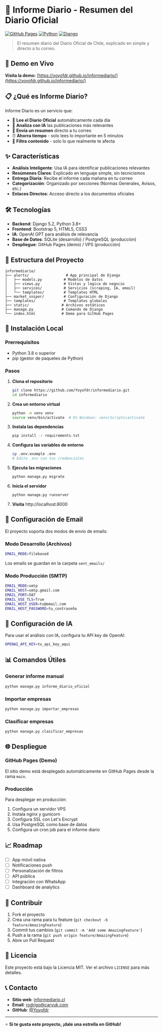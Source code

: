 # 📰 Informe Diario - Resumen del Diario Oficial

[![GitHub Pages](https://img.shields.io/badge/GitHub%20Pages-Live-blue?style=flat-square&logo=github)](https://yoyofdr.github.io/informediario/)
[![Python](https://img.shields.io/badge/Python-3.8+-blue?style=flat-square&logo=python)](https://python.org)
[![Django](https://img.shields.io/badge/Django-5.2+-green?style=flat-square&logo=django)](https://djangoproject.com)

> El resumen diario del Diario Oficial de Chile, explicado en simple y directo a tu correo.

## 🚀 Demo en Vivo

**Visita la demo:** [https://yoyofdr.github.io/informediario/](https://yoyofdr.github.io/informediario/)

## 📋 ¿Qué es Informe Diario?

Informe Diario es un servicio que:

- 📖 **Lee el Diario Oficial** automáticamente cada día
- 🧠 **Analiza con IA** las publicaciones más relevantes
- 📧 **Envía un resumen** directo a tu correo
- ⏰ **Ahorra tiempo** - solo lees lo importante en 5 minutos
- 🎯 **Filtra contenido** - solo lo que realmente te afecta

## ✨ Características

- **Análisis Inteligente**: Usa IA para identificar publicaciones relevantes
- **Resúmenes Claros**: Explicado en lenguaje simple, sin tecnicismos
- **Entrega Diaria**: Recibe el informe cada mañana en tu correo
- **Categorización**: Organizado por secciones (Normas Generales, Avisos, etc.)
- **Enlaces Directos**: Acceso directo a los documentos oficiales

## 🛠️ Tecnologías

- **Backend**: Django 5.2, Python 3.8+
- **Frontend**: Bootstrap 5, HTML5, CSS3
- **IA**: OpenAI GPT para análisis de relevancia
- **Base de Datos**: SQLite (desarrollo) / PostgreSQL (producción)
- **Despliegue**: GitHub Pages (demo) / VPS (producción)

## 📁 Estructura del Proyecto

```
informediario/
├── alerts/                 # App principal de Django
│   ├── models.py          # Modelos de datos
│   ├── views.py           # Vistas y lógica de negocio
│   ├── services/          # Servicios (scraping, IA, email)
│   └── templates/         # Templates HTML
├── market_sniper/         # Configuración de Django
├── templates/             # Templates globales
├── static/               # Archivos estáticos
├── manage.py             # Comando de Django
└── index.html            # Demo para GitHub Pages
```

## 🚀 Instalación Local

### Prerrequisitos

- Python 3.8 o superior
- pip (gestor de paquetes de Python)

### Pasos

1. **Clona el repositorio**
   ```bash
   git clone https://github.com/Yoyofdr/informediario.git
   cd informediario
   ```

2. **Crea un entorno virtual**
   ```bash
   python -m venv venv
   source venv/bin/activate  # En Windows: venv\Scripts\activate
   ```

3. **Instala las dependencias**
   ```bash
   pip install -r requirements.txt
   ```

4. **Configura las variables de entorno**
   ```bash
   cp .env.example .env
   # Edita .env con tus credenciales
   ```

5. **Ejecuta las migraciones**
   ```bash
   python manage.py migrate
   ```

6. **Inicia el servidor**
   ```bash
   python manage.py runserver
   ```

7. **Visita** http://localhost:8000

## 📧 Configuración de Email

El proyecto soporta dos modos de envío de emails:

### Modo Desarrollo (Archivos)
```bash
EMAIL_MODE=filebased
```
Los emails se guardan en la carpeta `sent_emails/`

### Modo Producción (SMTP)
```bash
EMAIL_MODE=smtp
EMAIL_HOST=smtp.gmail.com
EMAIL_PORT=587
EMAIL_USE_TLS=True
EMAIL_HOST_USER=tu@email.com
EMAIL_HOST_PASSWORD=tu_contraseña
```

## 🤖 Configuración de IA

Para usar el análisis con IA, configura tu API key de OpenAI:

```bash
OPENAI_API_KEY=tu_api_key_aqui
```

## 📊 Comandos Útiles

### Generar informe manual
```bash
python manage.py informe_diario_oficial
```

### Importar empresas
```bash
python manage.py importar_empresas
```

### Clasificar empresas
```bash
python manage.py clasificar_empresas
```

## 🌐 Despliegue

### GitHub Pages (Demo)
El sitio demo está desplegado automáticamente en GitHub Pages desde la rama `main`.

### Producción
Para desplegar en producción:

1. Configura un servidor VPS
2. Instala nginx y gunicorn
3. Configura SSL con Let's Encrypt
4. Usa PostgreSQL como base de datos
5. Configura un cron job para el informe diario

## 📈 Roadmap

- [ ] App móvil nativa
- [ ] Notificaciones push
- [ ] Personalización de filtros
- [ ] API pública
- [ ] Integración con WhatsApp
- [ ] Dashboard de analytics

## 🤝 Contribuir

1. Fork el proyecto
2. Crea una rama para tu feature (`git checkout -b feature/AmazingFeature`)
3. Commit tus cambios (`git commit -m 'Add some AmazingFeature'`)
4. Push a la rama (`git push origin feature/AmazingFeature`)
5. Abre un Pull Request

## 📄 Licencia

Este proyecto está bajo la Licencia MIT. Ver el archivo `LICENSE` para más detalles.

## 📞 Contacto

- **Sitio web**: [informediario.cl](https://informediario.cl)
- **Email**: rodrigo@carvuk.com
- **GitHub**: [@Yoyofdr](https://github.com/Yoyofdr)

---

⭐ **Si te gusta este proyecto, ¡dale una estrella en GitHub!** 
